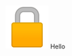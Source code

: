 <p align="center">
  
<img src="https://github.com/The-Syncade-Mafia/The-Syncade-Mafia.github.io/blob/main/assets/img/lock.png?raw=true" data-canonical-src="[https://gyazo.com/eb5c5741b6a9a16c692170a41a49c858.png](https://github.com/The-Syncade-Mafia/The-Syncade-Mafia.github.io/blob/main/assets/img/lock.png?raw=true)" width="100" height="100" />      
  Hello
</p>

